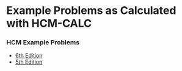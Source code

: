 # Example Problems as Calculated with HCM-CALC

### HCM Example Problems
* <a href="6thEdition\HCMExampleProbs6e.md">6th Edition</a>
* <a href="5thEdition\HCMExampleProbs5e.md">5th Edition</a>

